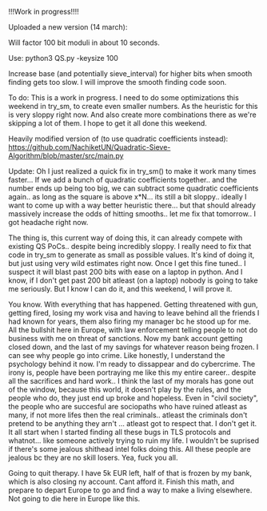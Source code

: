 !!!Work in progress!!!!

Uploaded a new version (14 march):

Will factor 100 bit moduli in about 10 seconds.

Use: python3 QS.py -keysize 100

Increase base (and potentially sieve_interval) for higher bits when smooth finding gets too slow. I will improve the smooth finding code soon.

To do: This is a work in progress. I need to do some optimizations this weekend in try_sm, to create even smaller numbers. As the heuristic for this is very sloppy right now. And also create more combinations there as we're skipping a lot of them. I hope to get it all done this weekend.

Heavily modified version of (to use quadratic coefficients instead): https://github.com/NachiketUN/Quadratic-Sieve-Algorithm/blob/master/src/main.py

Update: Oh I just realized a quick fix in try_sm() to make it work many times faster... If we add a bunch of quadratic coefficients together.. and the number ends up being too big, we can subtract some quadratic coefficients again.. as long as the square is above x*N... its still a bit sloppy.. ideally I want to come up with a way better heuristic there... but that should already massively increase the odds of hitting smooths.. let me fix that tomorrow.. I got headache right now.

The thing is, this current way of doing this, it can already compete with existing QS PoCs.. despite being incredibly sloppy. I really need to fix that code in try_sm to generate as small as possible values. It's kind of doing it, but just using very wild estimates right now. Once I get this fine tuned.. I suspect it will blast past 200 bits with ease on a laptop in python. And I know, if I don't get past 200 bit atleast (on a laptop) nobody is going to take me seriously. But I know I can do it, and this weekend, I will prove it.

You know. With everything that has happened. Getting threatened with gun, getting fired, losing my work visa and having to leave behind all the friends I had known for years, them also firing my manager bc he stood up for me. All the bullshit here in Europe, with law enforcement telling people to not do business with me on threat of sanctions. Now my bank account getting closed down, and the last of my savings for whatever reason being frozen. I can see why people go into crime. Like honestly, I understand the psychology behind it now. I'm ready to dissappear and do cybercrime. The irony is, people have been portraying me like this my entire career.. despite all the sacrifices and hard work.. I think the last of my morals has gone out of the window, because this world, it doesn't play by the rules, and the people who do, they just end up broke and hopeless. Even in "civil society", the people who are succesful are sociopaths who have ruined atleast as many, if not more lifes then the real criminals.. atleast the criminals don't pretend to be anything they arn't ... atleast got to respect that.
I don't get it. It all start when I started finding all these bugs in TLS protocols and whatnot... like someone actively trying to ruin my life. I wouldn't be suprised if there's some jealous shithead intel folks doing this. All these people are jealous bc they are no skill losers. Yea, fuck you all.

Going to quit therapy. I have 5k EUR left, half of that is frozen by my bank, which is also closing ny account. Cant afford it. Finish this math, and prepare to depart Europe to go and find a way to make a living elsewhere. Not going to die here in Europe like this. 

